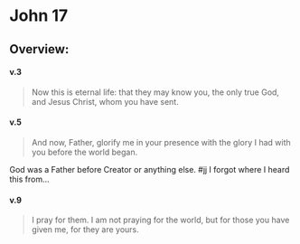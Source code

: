 # John 17

## Overview:



#### v.3
>Now this is eternal life: that they may know you, the only true God, and Jesus Christ, whom you have sent.

#### v.5
>And now, Father, glorify me in your presence with the glory I had with you before the world began.

God was a Father before Creator or anything else.
#jj I forgot where I heard this from...

#### v.9
>I pray for them. I am not praying for the world, but for those you have given me, for they are yours.



